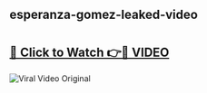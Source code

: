## esperanza-gomez-leaked-video 

# <h2><a href="http://freeplayer.one?title=esperanza-gomez-leaked-video&ref=21J">🔗 Click to Watch 👉🔴 VIDEO</a></h2>

<a href="http://freeplayer.one?title=esperanza-gomez-leaked-video&ref=21J" rel="nofollow" data-target="animated-image.originalLink"><img src="https://i.ibb.co.com/xMMVF88/686577567.gif" alt="Viral Video Original" style="max-width: 100%; display: inline-block;" data-target="animated-image.originalImage"></a>

